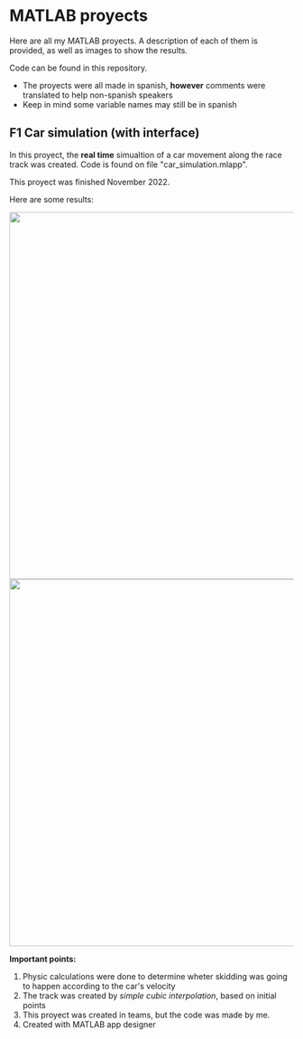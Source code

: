 # MATLAB proyects
Here are all my MATLAB proyects. 
A description of each of them is provided, as well as images to show the results. 

Code can be found in this repository. 
- The proyects were all made in spanish, **however** comments were translated to help non-spanish speakers
- Keep in mind some variable names may still be in spanish

## F1 Car simulation (with interface)

In this proyect, the **real time** simualtion of a car movement along the race track was created. Code is found on file "car_simulation.mlapp".

This proyect was finished November 2022. 

Here are some results:

<img src="https://user-images.githubusercontent.com/114702763/206223021-303b097d-b630-4a4e-8b71-302ac66bf677.png" width="650">
<img src="https://user-images.githubusercontent.com/114702763/206223082-e9083947-5e00-42f0-ad7e-876abca9557f.png" width="650">

**Important points:**
1. Physic calculations were done to determine wheter skidding was going to happen according to the car's velocity
2. The track was created by _simple cubic interpolation_, based on initial points
3. This proyect was created in teams, but the code was made by me. 
4. Created with MATLAB app designer

